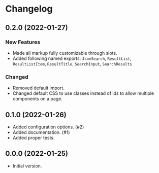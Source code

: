 # Changelog

## 0.2.0 (2022-01-27)
### New Features

- Made all markup fully customizable through slots.
- Added following named exports: `JsonSearch`, `ResultList`, `ResultListItem`, `ResultTitle`, `SearchInput`, `SearchResults`

### Changed

- Removed default import.
- Changed default CSS to use classes instead of ids to allow multiple components on a page.

## 0.1.0 (2022-01-26)

- Added configuration options. (#2)
- Added documentation. (#1)
- Added proper tests.
## 0.0.0 (2022-01-25)

- Initial version.
